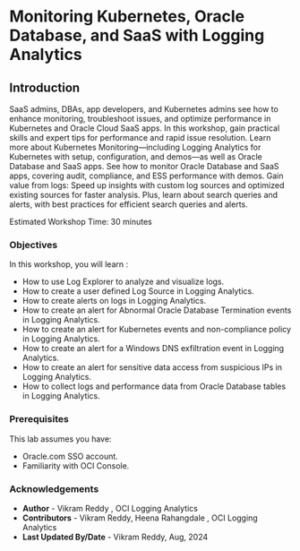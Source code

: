 # Monitoring Kubernetes, Oracle Database, and SaaS with Logging Analytics
## Introduction

SaaS admins, DBAs, app developers, and Kubernetes admins see how to enhance monitoring, troubleshoot issues, and optimize performance in Kubernetes and Oracle Cloud SaaS apps. In this workshop, gain practical skills and expert tips for performance and rapid issue resolution. Learn more about Kubernetes Monitoring—including Logging Analytics for Kubernetes with setup, configuration, and demos—as well as Oracle Database and SaaS apps. See how to monitor Oracle Database and SaaS apps, covering audit, compliance, and ESS performance with demos. Gain value from logs: Speed up insights with custom log sources and optimized existing sources for faster analysis. Plus, learn about search queries and alerts, with best practices for efficient search queries and alerts.

Estimated Workshop Time: 30 minutes


### Objectives

In this workshop, you will learn :
* How to use Log Explorer to analyze and visualize logs.
* How to create a user defined Log Source in Logging Analytics.
* How to create alerts on logs in Logging Analytics.
* How to create an alert for Abnormal Oracle Database Termination events in Logging Analytics.
* How to create an alert for Kubernetes events and non-compliance policy in Logging Analytics.
* How to create an alert for a Windows DNS exfiltration event in Logging Analytics.
* How to create an alert for sensitive data access from suspicious IPs in Logging Analytics.   
* How to collect logs and performance data from Oracle Database tables in Logging Analytics.
### Prerequisites

This lab assumes you have:

* Oracle.com SSO account.
* Familiarity with OCI Console.

### Acknowledgements
* **Author** - Vikram Reddy , OCI Logging Analytics
* **Contributors** -  Vikram Reddy, Heena Rahangdale , OCI Logging Analytics
* **Last Updated By/Date** - Vikram Reddy, Aug, 2024
